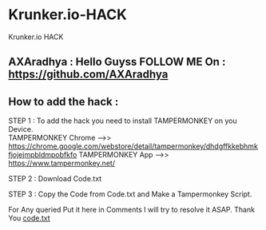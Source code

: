 # Krunker.io-HACK
Krunker.io HACK

## AXAradhya : Hello Guyss FOLLOW ME On : https://github.com/AXAradhya

## How to add the hack : 
STEP 1 : To add the hack you need to install TAMPERMONKEY on you Device.                                      
         TAMPERMONKEY Chrome -->> https://chrome.google.com/webstore/detail/tampermonkey/dhdgffkkebhmkfjojejmpbldmpobfkfo
         TAMPERMONKEY App -->> https://www.tampermonkey.net/

STEP 2 : Download Code.txt

STEP 3 : Copy the Code from Code.txt and Make a Tampermonkey Script.

For Any queried Put it here in Comments I will try to resolve it ASAP.
Thank You 
[code.txt](https://github.com/AXAradhya/Krunker.io-HACK/files/7189834/hack.code.txt)

